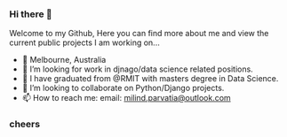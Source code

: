 ### Hi there 👋

<!--
**milindparvatia/milindparvatia** is a ✨ _special_ ✨ repository because its `README.md` (this file) appears on your GitHub profile.
-->

Welcome to my Github, Here you can find more about me and view the current public projects I am working on...

- 📍 Melbourne, Australia
- 🔭 I’m looking for work in djnago/data science related positions.
- 🌱 I have graduated from @RMIT with masters degree in Data Science.
- 👯 I’m looking to collaborate on Python/Django projects.
- 📫 How to reach me: email: milind.parvatia@outlook.com

### cheers
